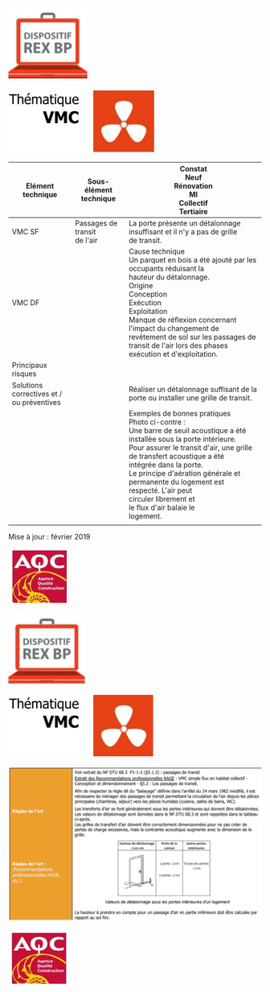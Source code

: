 ![](<images/VMC simple flux - Passage de transit - Bonne pratique/_page_0_Picture_0.jpeg>)

![](<images/VMC simple flux - Passage de transit - Bonne pratique/_page_0_Picture_1.jpeg>)

| Elément technique                            | Sous- élément<br>technique      | Constat<br>Neuf<br>Rénovation<br>MI<br>Collectif<br>Tertiaire                                                                                                                                                                                                                                                                                                                                |
|----------------------------------------------|---------------------------------|----------------------------------------------------------------------------------------------------------------------------------------------------------------------------------------------------------------------------------------------------------------------------------------------------------------------------------------------------------------------------------------------|
| VMC SF                                       | Passages de transit<br>de l'air | La porte présente un détalonnage insuffisant et il n'y a pas de grille<br>de transit.                                                                                                                                                                                                                                                                                                        |
| VMC DF                                       |                                 | Cause technique<br>Un parquet en bois a été ajouté par les occupants réduisant la<br>hauteur du détalonnage.<br>Origine<br>Conception<br>Exécution<br>Exploitation<br>Manque de réflexion concernant l'impact du changement de<br>revêtement de sol sur les passages de transit de l'air lors des phases<br>exécution et d'exploitation.                                                     |
| Principaux risques                           |                                 |                                                                                                                                                                                                                                                                                                                                                                                              |
| Solutions correctives et /<br>ou préventives |                                 | Réaliser un détalonnage suffisant de la porte ou installer une grille de transit.                                                                                                                                                                                                                                                                                                            |
|                                              |                                 | Exemples de bonnes pratiques<br>Photo ci-contre :<br>Une barre de seuil acoustique a été installée sous la porte intérieure.<br>Pour assurer le transit d'air, une grille de transfert acoustique a été<br>intégrée dans la porte.<br>Le principe d'aération générale et permanente du logement est<br>respecté. L'air peut<br>circuler librement et<br>le flux d'air balaie le<br>logement. |
|                                              |                                 |                                                                                                                                                                                                                                                                                                                                                                                              |

Mise à jour : février 2019

![](<images/VMC simple flux - Passage de transit - Bonne pratique/_page_0_Picture_4.jpeg>)

![](<images/VMC simple flux - Passage de transit - Bonne pratique/_page_1_Picture_0.jpeg>)

![](<images/VMC simple flux - Passage de transit - Bonne pratique/_page_1_Picture_1.jpeg>)

![](<images/VMC simple flux - Passage de transit - Bonne pratique/_page_1_Figure_2.jpeg>)

![](<images/VMC simple flux - Passage de transit - Bonne pratique/_page_1_Picture_4.jpeg>)